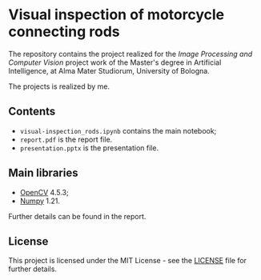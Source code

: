 # Visual inspection of motorcycle connecting rods
The repository contains the project realized for the *Image Processing and Computer Vision* project work of the Master's degree in Artificial Intelligence, at Alma Mater Studiorum, University of Bologna.

The projects is realized by me.

## Contents
* `visual-inspection_rods.ipynb` contains the main notebook;
* `report.pdf` is the report file.
* `presentation.pptx` is the presentation file.

## Main libraries
* [OpenCV](https://opencv.org/) 4.5.3;
* [Numpy](https://numpy.org/) 1.21.

Further details can be found in the report.

## License

This project is licensed under the MIT License - see the [LICENSE](LICENSE) file for further details.
